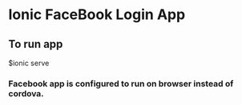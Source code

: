 # Ionic FaceBook Login App

## To run app

$ionic serve

### Facebook app is configured to run on browser instead of cordova. 
